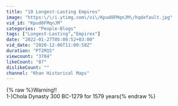 ```yaml
---
title: "10 Longest-Lasting Empires"
image: "https:\/\/i.ytimg.com\/vi\/Kpud0FMqnJM\/hqdefault.jpg"
vid_id: "Kpud0FMqnJM"
categories: "People-Blogs"
tags: ["Longest-Lasting","Empires"]
date: "2022-01-27T05:08:52+03:00"
vid_date: "2020-12-06T11:00:58Z"
duration: "PT2M1S"
viewcount: "3704"
likeCount: "87"
dislikeCount: ""
channel: "Khan Historical Maps"
---
```

{% raw %}Warning!!<br />1-)Chola Dynasty  300 BC-1279 for 1579 years{% endraw %}
